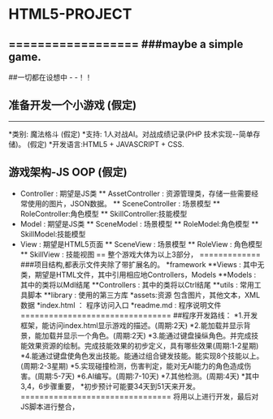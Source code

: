 # HTML5-PROJECT
==================
###maybe a simple game.
------------------------------


##一切都在设想中  - -！！ 
## 准备开发一个小游戏 (假定)
------------------------------
*类别: 魔法格斗 (假定)
*支持: 1人对战AI。对战成绩记录(PHP 技术实现--简单存储)。 (假定)
*开发语言:HTML5 + JAVASCRIPT + CSS.
## 游戏架构-JS OOP (假定)

* Controller : 期望是JS类
** AssetController : 资源管理类，存储一些需要经常使用的图片，JSON数据。
** SceneController : 场景模型
** RoleController:角色模型 
** SkillController:技能模型
* Model : 期望是JS类
** SceneModel : 场景模型
** RoleModel:角色模型 
** SkillModel:技能模型
* View : 期望是HTML5页面
** SceneView : 场景模型
** RoleView : 角色模型 
** SkillView : 技能视图
== 整个游戏大体为以上3部分， =============
###项目结构,都表示文件夹除了带扩展名的。
*framework
**Views : 其中无类，期望是HTML文件，其中引用相应地Controllers，Models
**Models : 其中的类将以Mdl结尾
**Controllers : 其中的类将以Ctrl结尾
**utils : 常用工具脚本
**library : 使用的第三方库
*assets:资源 包含图片，其他文本，XML数据
*index.html ： 程序访问入口
*readme.md : 程序说明文件
================================
##程序开发路线：
*1.开发框架，能访问index.html显示游戏的描述。(周期:2天)
*2.能加载并显示背景，能加载并显示一个角色。(周期:2天)
*3.能通过键盘操纵角色。并完成技能效果资源的绘制。完成技能效果的初步定义，具有哪些效果(周期:1-2星期)
*4.能通过键盘使角色发出技能。能通过组合键发技能。能实现8个技能以上。(周期:2-3星期)
*5.实现碰撞检测，伤害判定，能对无AI能力的角色造成伤害。(周期:5-7天)
*6.AI编写。(周期:7-10天)
*7.其他检测。(周期:4天)
*其中3,4，6步骤重要，
*初步预计可能要34天到51天来开发。
================================
将用以上进行开发，最后对JS脚本进行整合，